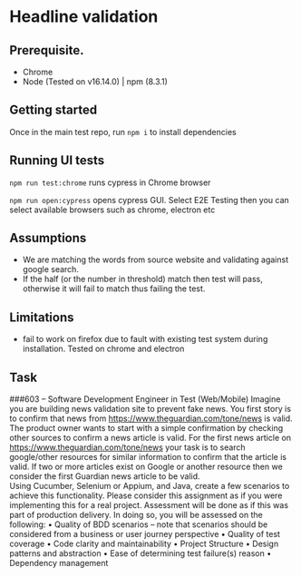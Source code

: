 # Headline validation

## Prerequisite.
- Chrome
- Node (Tested on v16.14.0) | npm (8.3.1)

## Getting started
Once in the main test repo, run `npm i` to install dependencies

## Running UI tests
`npm run test:chrome` runs cypress in Chrome browser

`npm run open:cypress` opens cypress GUI. Select E2E Testing then you can select available browsers such as chrome, electron etc

## Assumptions
- We are matching the words from source website and validating against google search. 
- If the half (or the number in threshold) match then test will pass, otherwise it will fail to match thus failing the test.

## Limitations
- fail to work on firefox due to fault with existing test system during installation. Tested on chrome and electron

## Task
###603 – Software Development Engineer in Test (Web/Mobile)
Imagine you are building news validation site to prevent fake news. You first story is to confirm that news from https://www.theguardian.com/tone/news is valid. The product owner wants to start with a simple confirmation by checking other sources to confirm a news article is valid. For the first news article on https://www.theguardian.com/tone/news your task is to search google/other resources for similar information to confirm that the article is valid. If two or more articles exist on Google or another resource then we consider the first Guardian news article to be valid.  
Using Cucumber, Selenium or Appium, and Java, create a few scenarios to achieve this functionality.
Please consider this assignment as if you were implementing this for a real project. Assessment will be done as if this was part of production delivery. In doing so, you will be assessed on the following:
•	Quality of BDD scenarios – note that scenarios should be considered from a business or user journey perspective
•	Quality of test coverage
•	Code clarity and maintainability
•	Project Structure
•	Design patterns and abstraction
•	Ease of determining test failure(s) reason
•	Dependency management
